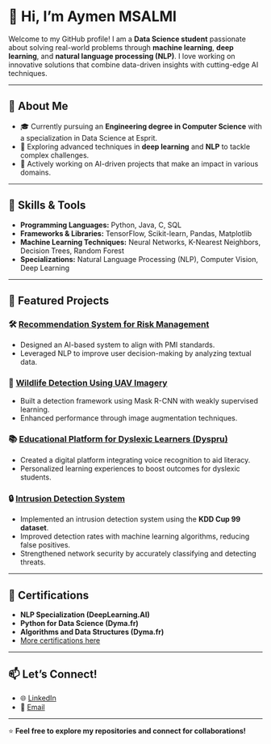 # 👋 Hi, I’m Aymen MSALMI

Welcome to my GitHub profile! I am a **Data Science student** passionate about solving real-world problems through **machine learning**, **deep learning**, and **natural language processing (NLP)**. I love working on innovative solutions that combine data-driven insights with cutting-edge AI techniques.

---

## 🌟 About Me
- 🎓 Currently pursuing an **Engineering degree in Computer Science** with a specialization in Data Science at Esprit.
- 🌱 Exploring advanced techniques in **deep learning** and **NLP** to tackle complex challenges.
- 🔭 Actively working on AI-driven projects that make an impact in various domains.

---

## 🔧 Skills & Tools
- **Programming Languages:** Python, Java, C, SQL
- **Frameworks & Libraries:** TensorFlow, Scikit-learn, Pandas, Matplotlib
- **Machine Learning Techniques:** Neural Networks, K-Nearest Neighbors, Decision Trees, Random Forest
- **Specializations:** Natural Language Processing (NLP), Computer Vision, Deep Learning

---

## 📂 Featured Projects

### 🛠️ [Recommendation System for Risk Management](https://github.com/aymen-msalmi/risk-management)
- Designed an AI-based system to align with PMI standards.
- Leveraged NLP to improve user decision-making by analyzing textual data.

### 🦌 [Wildlife Detection Using UAV Imagery](https://github.com/aymen-msalmi/wildlife-detection)
- Built a detection framework using Mask R-CNN with weakly supervised learning.
- Enhanced performance through image augmentation techniques.

### 📚 [Educational Platform for Dyslexic Learners (Dyspru)](https://github.com/aymen-msalmi/dyspru)
- Created a digital platform integrating voice recognition to aid literacy.
- Personalized learning experiences to boost outcomes for dyslexic students.

### 🔒 [Intrusion Detection System](https://github.com/aymen-msalmi/intrusion-detection)
- Implemented an intrusion detection system using the **KDD Cup 99 dataset**.
- Improved detection rates with machine learning algorithms, reducing false positives.
- Strengthened network security by accurately classifying and detecting threats.

---

## 📜 Certifications
- **NLP Specialization (DeepLearning.AI)**  
- **Python for Data Science (Dyma.fr)**  
- **Algorithms and Data Structures (Dyma.fr)**  
- [More certifications here](https://github.com/aymen-msalmi/certifications)

---

## 📫 Let’s Connect!
- 🌐 [LinkedIn](https://www.linkedin.com/in/aymen-msalmi--aymen-msalmi/)
- 📧 [Email](mailto:aymen.msalmi@esprit.tn)

---

⭐ **Feel free to explore my repositories and connect for collaborations!**
